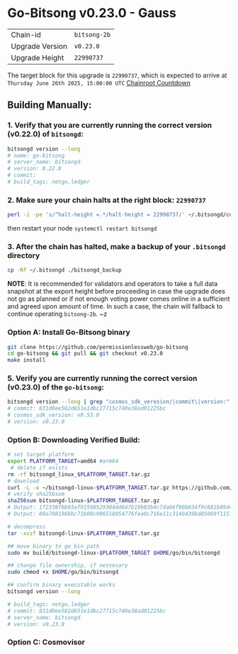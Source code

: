 # Go-Bitsong v0.23.0 - Gauss
|                 |                                                              |
|-----------------|--------------------------------------------------------------|
| Chain-id        | `bitsong-2b`                                                 |
| Upgrade Version | `v0.23.0`                                                    |
| Upgrade Height  | `22990737`                                                   |


The target block for this upgrade is `22990737`, which is expected to arrive at `Thursday June 26th 2025, 15:00:00 UTC` [Chainroot Countdown](https://explorer.chainroot.io/bitsong/blocks/22990737)

## Building Manually:

### 1. Verify that you are currently running the correct version (v0.22.0) of `bitsongd`:

```sh
bitsongd version --long
# name: go-bitsong
# server_name: bitsongd
# version: 0.22.0
# commit: 
# build_tags: netgo,ledger
```

### 2. Make sure your chain halts at the right block: `22990737`
```sh
perl -i -pe 's/^halt-height =.*/halt-height = 22990737/' ~/.bitsongd/config/app.toml
```
then restart your node `systemctl restart bitsongd`

### 3. After the chain has halted, make a backup of your `.bitsongd` directory
```sh
cp -Rf ~/.bitsongd ./bitsongd_backup
```

**NOTE**: It is recommended for validators and operators to take a full data snapshot at the export height before proceeding in case the upgrade does not go as planned or if not enough voting power comes online in a sufficient and agreed upon amount of time. In such a case, the chain will fallback to continue operating `bitsong-2b`.
~z
 
### Option A: Install Go-Bitsong binary
```sh
git clone https://github.com/permissionlessweb/go-bitsong
cd go-bitsong && git pull && git checkout v0.23.0
make install 
```

### 5. Verify you are currently running the correct version (v0.23.0) of the `go-bitsong`:
```sh
bitsongd version --long | grep "cosmos_sdk_veresion/|commit\|version:"
# commit: 831d0ee582d651e1dbc27715c740e38ad01225bc
# cosmos_sdk_version: v0.53.0
# version: v0.23.0
```

### Option B: Downloading Verified Build:
```sh
# set target platform
export PLATFORM_TARGET=amd64 #arm64
 # delete if exists
rm -rf bitsongd_linux_$PLATFORM_TARGET.tar.gz
# download 
curl -L -o ~/bitsongd-linux-$PLATFORM_TARGET.tar.gz https://github.com/bitsongofficial/go-bitsong/releases/download/v0.23.0/bitsongd-linux-$PLATFORM_TARGET.tar.gz
# verify sha256sum 
sha256sum bitsongd-linux-$PLATFORM_TARGET.tar.gz
# Output: 1f2338fbb93af915985293044d647b19b83b4c7da66f90b034f9c681b89d4fe9  bitsongd-linux-amd64.tar.gz
# Output: 80a7081968bc71b00c906518954776fea0c716e11c3149439bd85069f115172e  bitsongd-linux-arm64.tar.gz

# decompress 
tar -xvzf bitsongd-linux-$PLATFORM_TARGET.tar.gz 

## move binary to go bin path
sudo mv build/bitsongd-linux-$PLATFORM_TARGET $HOME/go/bin/bitsongd

## change file ownership, if nessesary 
sudo chmod +x $HOME/go/bin/bitsongd

## confirm binary executable works 
bitsongd version --long 

# build_tags: netgo,ledger
# commit: 831d0ee582d651e1dbc27715c740e38ad01225bc
# server_name: bitsongd
# version: v0.23.0
```

### Option C: Cosmovisor

